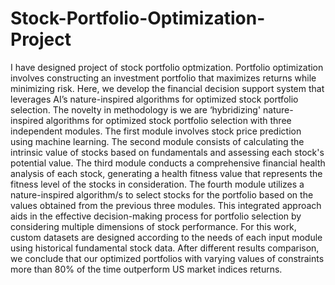 # Stock-Portfolio-Optimization-Project
I have designed project of stock portfolio optmization. Portfolio optimization involves constructing an investment portfolio that maximizes returns while minimizing risk. Here, we develop the financial decision support system that leverages AI’s nature-inspired algorithms for optimized stock portfolio selection. 
The novelty in methodology is we are ‘hybridizing' nature-inspired algorithms for optimized stock portfolio selection with three independent modules. The first module involves stock price prediction using machine learning. The second module consists of calculating the intrinsic value of stocks based on fundamentals and assessing each stock's potential value. The third module conducts a comprehensive financial health analysis of each stock, generating a health fitness value that represents the fitness level of the stocks in consideration. The fourth module utilizes a nature-inspired algorithm/s to select stocks for the portfolio based on the values obtained from the previous three modules. This integrated approach aids in the effective decision-making process for portfolio selection by considering multiple dimensions of stock performance.
For this work, custom datasets are designed according to the needs of each input module using historical fundamental stock data. 
After different results comparison, we conclude that our optimized portfolios with varying values of constraints more than 80% of the time outperform US market indices returns. 
